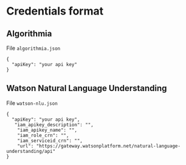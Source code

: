 # Credentials format

## Algorithmia

File `algorithmia.json`
```
{
  "apiKey": "your api key"
}
```

## Watson Natural Language Understanding

File `watson-nlu.json`
```
{
  "apiKey": "your api key",
   "iam_apikey_description": "",
    "iam_apikey_name": "",
    "iam_role_crn": "",
    "iam_serviceid_crn": "",
    "url": "https://gateway.watsonplatform.net/natural-language-understanding/api"
}
```